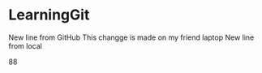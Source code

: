 # LearningGit

New line from GitHub
This changge is made on my friend laptop
New line from local




88